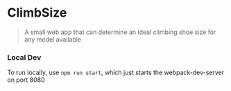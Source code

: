 # ClimbSize
> A small web app that can determine an ideal climbing shoe size for any model available

### Local Dev
To run locally, use `npm run start`, which just starts the webpack-dev-server on port 8080